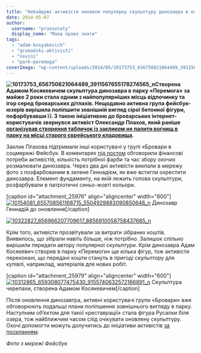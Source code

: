 ```yaml
---
title: "Небайдужі активісти оновили популярну скульптуру динозавра в парку «Перемога»"
date: 2014-05-07
author: 
  username: "pravoznaty"
  display_name: "Маєш право знати"
tags: 
  - "adam-kosyakevich"
  - "gromadski-aktivisti"
  - "novini"
  - "park-peremoga"
coverImage: "wp-content/uploads/2014/05/10173753_656750821064489_3911567655178274565_n.jpg"
---
```


**![10173753_656750821064489_3911567655178274565_n](https://mpz.brovary.org/wp-content/uploads/2014/05/10173753_656750821064489_3911567655178274565_n.jpg)Створена Адамом Косякевичем скульптура динозавра в парку «Перемога» за майже 2 роки стала одним з найпопулярніших місць відпочинку та ігор серед броварських дітлахів. Нещодавно активна група фейсбук-юзерів вирішила поліпшити зовнішній вигляд сірої бетонної фігури, пофарбувавши її. З такою ініціативою до броварських інтернет-користувачів звернувся активіст Олександр Плахов, який раніше [організував створення табличок із закликом не палити вогнищ в парку на місці старого єврейського кладовища](https://mpz.brovary.org/aktivisti-zaklikali-brovarchan-ne-paliti-vognishha-v-parku-spetsialnimi-tablichkami/).**

Заклик Плахова підтримали інші користувачі у групі «Бровари в соцмережі Фейсбук. В коментарях [під постом](https://www.facebook.com/photo.php?fbid=655708561168715&set=gm.816554698374498&type=1) обговорили фінансові потреби активістів, кількість потрібної фарби та час збору охочих розмалювати динозавра. Через два дні активісти виклали в мережу фото з позфарбованим в зелене Геннадієм, як вже встигли охрестити динозавра. Елемент фундаменту, на якій лежить голова скульптури, розфарбували в патріотичні синьо-жовті кольори.

\[caption id="attachment\_25976" align="aligncenter" width="600"\][![10154081_655708561168715_5504929883090850646_n](https://mpz.brovary.org/wp-content/uploads/2014/05/10154081_655708561168715_5504929883090850646_n.jpg)](https://mpz.brovary.org/wp-content/uploads/2014/05/10154081_655708561168715_5504929883090850646_n.jpg) Динозавр Геннадій до оновлення\[/caption\]

[![10322827_656966207709617_8856910058758437685_n](https://mpz.brovary.org/wp-content/uploads/2014/05/10322827_656966207709617_8856910058758437685_n.jpg)](https://mpz.brovary.org/wp-content/uploads/2014/05/10322827_656966207709617_8856910058758437685_n.jpg)

Крім того, активісти прозвітували за витрати зібраних коштів. Виявилось, що зібрали навіть більше, ніж потрібно. Залишок спільно вирішили передати автору популярної скульптури. Крім динозавра Адам Косякевич створив в парку «Перемоги» ще кілька фігур, тож активісти переконані, що передані кошти стануть в пригоді скульптору для купівлі, наприклад, матеріалів для нових робіт.

\[caption id="attachment\_25979" align="aligncenter" width="600"\][![10312865_659308077475430_9155740632572166891_n](https://mpz.brovary.org/wp-content/uploads/2014/05/10312865_659308077475430_9155740632572166891_n.jpg)](https://mpz.brovary.org/wp-content/uploads/2014/05/10312865_659308077475430_9155740632572166891_n.jpg) Скульптура черепахи, створена Адамом Косякевичем\[/caption\]

Після оновлення динозавтра, активні користувачі групи «Бровари» вже обговорюють подальші плани поліпшення зовнішнього вигляду в парку. Наступним об’єктом для такої «реставрації» стала фігура Русалки біля озера, тож найближчим часом слід очікувати оновлену скульптуру. Охочі допомогти можуть долучитись до ініціативи активістів [за посиланням](https://www.facebook.com/groups/brovary/permalink/821846617845306/).

_Фото з мережі Фейсбук_
